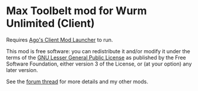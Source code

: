 # Max Toolbelt mod for Wurm Unlimited (Client)

Requires [Ago's Client Mod Launcher](https://github.com/ago1024/WurmClientModLauncher/releases) to run.

This mod is free software: you can redistribute it and/or modify it under the terms of the [GNU Lesser General Public License](http://www.gnu.org/licenses/lgpl-3.0.en.html) as published by the Free Software Foundation, either version 3 of the License, or (at your option) any later version.

See the [forum thread](http://forum.wurmonline.com/index.php?/topic/136575-/) for more details and my other mods.
